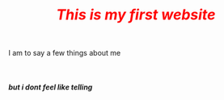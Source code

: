<head>
<style>
h1 {
      text-align: center;
      font-style: italic;
      color: red;
     }

    p {
    font-style: italic;
    color: lightblue;
   }

   h5 {
      font-style: italic;
      color: pink;
     }

    body{
        background-color:green;
      }
           
</style>
</head>
<body>
<h1 >This is my first website</h1>
<br>
<p>
    I am to say a few things about me
</p>
<br>
<h5>but i dont feel like telling</h5>
</body>
</html>

